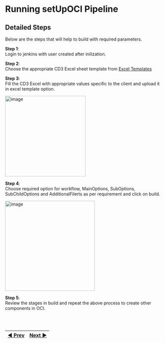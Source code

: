 # Running setUpOCI Pipeline

## Detailed Steps
Below are the steps that will help to build with required parameters.

**Step 1**: 
<br>Login to jenkins with user created after inilization.

**Step 2**: 
<br>Choose the appropriate CD3 Excel sheet template from [Excel Templates](/cd3_automation_toolkit/documentation/user_guide/RunningAutomationToolkit.md#excel-sheet-templates)

**Step 3**:
<br>Fill the CD3 Excel with appropriate values specific to the client and upload it in excel template option.

<img width="261" alt="image" src="https://github.com/oracle-devrel/cd3-automation-toolkit/assets/111430850/6776fe9c-2add-4d2a-9988-442221919487">

**Step 4**:
<br>Choose required option for workflow, MainOptions, SubOptions, SubChildOptions and AdditionalFilerts as per requirement and click on build.

<img width="291" alt="image" src="https://github.com/oracle-devrel/cd3-automation-toolkit/assets/111430850/e6037357-2da5-4be1-a453-0abc9cb061fd">

**Step 5**:
<br>Review the stages in build and repeat the above process to create other components in OCI.
 
<br><br>
<div align='center'>

| <a href="/cd3_automation_toolkit/documentation/user_guide/Workflows.md">:arrow_backward: Prev</a> | <a href="/cd3_automation_toolkit/documentation/user_guide/NetworkingScenariosGF.md">Next :arrow_forward:</a> |
| :---- | -------: |
  
</div>
